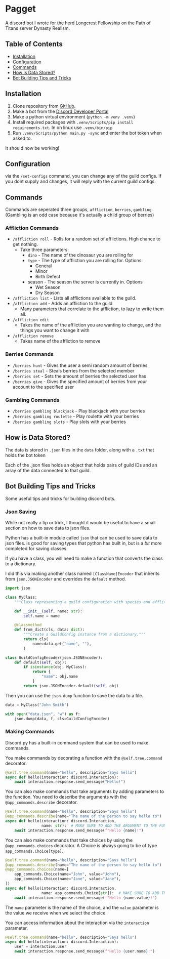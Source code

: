 # Pagget
A discord bot I wrote for the herd Longcrest Fellowship on the Path of Titans server Dynasty Realism.

## Table of Contents

- [Installation](#installation)
- [Configuration](#configuration)
- [Commands](#commands)
- [How is Data Stored?](#how-is-data-stored)
- [Bot Building Tips and Tricks](#bot-building-tips-and-tricks)

## Installation

1. Clone repository from [GitHub](https://github.com/OccultParrot/Pagget).
2. Make a bot from the [Discord Developer Portal](https://discord.com/developers/applications)
3. Make a python virtual environment (`python -m venv .venv`)
4. Install required packages with `.venv/Scripts/pip install requirements.txt`. In on linux use `.venv/bin/pip`
5. Run `.venv/Scripts/python main.py -sync` and enter the bot token when asked to.


It should now be working!

## Configuration

via the `/set-configs` command, you can change any of the guild configs. If you dont supply and changes, it will reply with the current guild configs.

## Commands

Commands are seperated three groups, `affliction`, `berries`, `gambling`. (Gambling is an odd case because it's actually a child group of berries)

### Affliction Commands

- `/affliction roll` - Rolls for a random set of afflictions. High chance to get nothing.
  - Take three parameters:
    - `dino` - The name of the dinosaur you are rolling for
    - `type` - The type of affliction you are rolling for. Options:
      - General
      - Minor
      - Birth Defect
    - season - The season the server is currently in. Options
      - Wet Season
      - Dry Season
- `/affliction list` - Lists all afflictions available to the guild.
- `/affliction add` - Adds an affliction to the guild
  - Many parameters that correlate to the affliction, to lazy to write them all.
- `/affliction edit`
  - Takes the name of the affliction you are wanting to change, and the things you want to change it with
- `/affliction remove`
  - Takes name of the affliction to remove

### Berries Commands

- `/berries hunt` - Gives the user a semi random amount of berries
- `/berries steal` - Steals berries from the selected member
- `/berries set` - Sets the amount of berries the selected user has
- `/berries give` - Gives the specified amount of berries from your account to the specified user

### Gambling Commands

- `/berries gambling blackjack` - Play blackjack with your berries
- `/berries gambling roulette` - Play roulette with your berries
- `/berries gambling slots` - Play slots with your berries

## How is Data Stored?

The data is stored in `.json` files in the `data` folder, along with a `.txt` that holds the bot token

Each of the .json files holds an object that holds pairs of guild IDs and an array of the data connected to that guild.

## Bot Building Tips and Tricks

Some useful tips and tricks for building discord bots.

### Json Saving

While not really a tip or trick, I thought it would be useful to have a small section on how to save data to json files.

Python has a built-in module called `json` that can be used to save data to json files. 
is good for saving types that python has built in, but is a *bit* more completed for saving classes.

If you have a class, you will need to make a function that converts the class to a dictionary.

I did this via making another class named `[ClassName]Encoder` that inherits from `json.JSONEncoder` and overrides the `default` method.

```python
import json

class MyClass:
    """Class representing a guild configuration with species and afflictions."""

    def __init__(self, name: str):
        self.name = name

    @classmethod
    def from_dict(cls, data: dict):
        """Create a GuildConfig instance from a dictionary."""
        return cls(
            name=data.get("name", ""),
        )

class GuildConfigEncoder(json.JSONEncoder):
    def default(self, obj):
        if isinstance(obj, MyClass):
            return {
                "name": obj.name
            }
        return json.JSONEncoder.default(self, obj)
```

Then you can use the `json.dump` function to save the data to a file.

```python
data = MyClass("John Smith")

with open("data.json", "w") as f:
    json.dump(data, f, cls=GuildConfigEncoder)
```



### Making Commands

Discord.py has a built-in command system that can be used to make commands.

You make commands by decorating a function with the `@self.tree.command` decorator.

```python
@self.tree.command(name="hello", description="Says hello")
async def hello(interaction: discord.Interaction):
    await interaction.response.send_message("Hello!")
```

You can also make commands that take arguments by adding parameters to the function. You need to describe the arguments with the `@app_commands.describe` decorator.

```python
@self.tree.command(name="hello", description="Says hello")
@app_commands.describe(name="The name of the person to say hello to")
async def hello(interaction: discord.Interaction,
                name: str):  # MAKE SURE TO ADD THE ARGUMENT TO THE FUNCTION PARAMETERS!!!!
    await interaction.response.send_message(f"Hello {name}!")
```

You can also make commands that take choices by using the `@app_commands.choices` decorator.
A Choice is always going to be of type `app_commands.Choice[type]`.

```python
@self.tree.command(name="hello", description="Says hello")
@app_commands.describe(name="The name of the person to say hello to")
@app_commands.choices(name=[
    app_commands.Choice(name="John", value="John"),
    app_commands.Choice(name="Jane", value="Jane"),
])
async def hello(interaction: discord.Interaction,
                name: app_commands.Choice[str]):  # MAKE SURE TO ADD THE ARGUMENT TO THE FUNCTION PARAMETERS!!!!
    await interaction.response.send_message(f"Hello {name.value}!")
```

The `name` parameter is the name of the choice, and the `value` parameter is the value we receive when we select the choice.

You can access information about the interaction via the `interaction` parameter.

```python
@self.tree.command(name="hello", description="Says hello")
async def hello(interaction: discord.Interaction):
    user = interaction.user
    await interaction.response.send_message(f"Hello {user.name}!")
```
